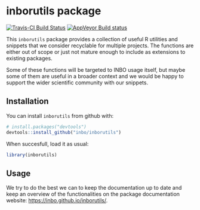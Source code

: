 # inborutils package

[![Travis-CI Build Status](https://travis-ci.org/inbo/inborutils.svg?branch=master)](https://travis-ci.org/inbo/inborutils) [![AppVeyor Build status](https://ci.appveyor.com/api/projects/status/69u29qd7n8aeuasf?svg=true)](https://ci.appveyor.com/project/stijnvanhoey/inborutils)

This `inborutils` package provides a collection of useful R utilities and snippets that we consider recyclable for multiple projects. The functions are either out of scope or just not mature enough to include as extensions to existing packages. 

Some of these functions will be targeted to INBO usage itself, but maybe some of them are useful in a broader context and we would be happy to support the wider scientific community with our snippets. 

## Installation

You can install `inborutils` from github with:

```r
# install.packages("devtools")
devtools::install_github("inbo/inborutils")
```

When succesfull, load it as usual:

```r
library(inborutils)
```

## Usage

We try to do the best we can to keep the documentation up to date and keep an overview of the functionalities on the package documentation website: https://inbo.github.io/inborutils/. 
